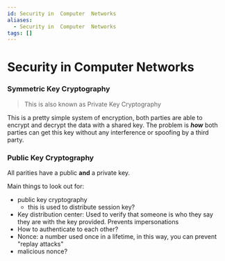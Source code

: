 ```yaml
---
id: Security in  Computer  Networks
aliases:
  - Security in  Computer  Networks
tags: []
---
```


# Security in  Computer  Networks

### Symmetric Key Cryptography 
> This is also known as Private Key Cryptography 

This is a pretty simple system of encryption, both parties are able to encrypt and decrypt the data with a shared key. The problem is ***how*** both parties can get this key without any interference or spoofing by a third party.  

### Public Key Cryptography 
All parities have a public **and** a private key.  

Main things to look out for: 
- public key cryptography
  - this is used to distribute session key? 
- Key distribution center: Used to verify that someone is who they say they are with the key provided. Prevents impersonations   
- How to authenticate to each other? 
- Nonce: a number used once in a lifetime, in this way, you can prevent "replay attacks" 
- malicious nonce? 

